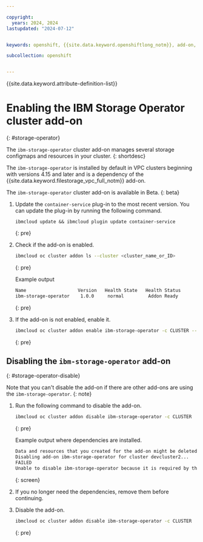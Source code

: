 ```yaml
---

copyright: 
  years: 2024, 2024
lastupdated: "2024-07-12"


keywords: openshift, {{site.data.keyword.openshiftlong_notm}}, add-on, storage operator

subcollection: openshift


---
```


{{site.data.keyword.attribute-definition-list}}



# Enabling the IBM Storage Operator cluster add-on
{: #storage-operator}

The `ibm-storage-operator` cluster add-on manages several storage configmaps and resources in your cluster.
{: shortdesc}

The `ibm-storage-operator` is installed by default in VPC clusters beginning with versions 4.15 and later and is a dependency of the {{site.data.keyword.filestorage_vpc_full_notm}} add-on.

The `ibm-storage-operator` cluster add-on is available in Beta. 
{: beta} 

1. Update the `container-service` plug-in to the most recent version. You can update the plug-in by running the following command.
    ```shell
    ibmcloud update && ibmcloud plugin update container-service
    ```
    {: pre}

1. Check if the add-on is enabled.
    ```sh
    ibmcloud oc cluster addon ls --cluster <cluster_name_or_ID>
    ```
    {: pre}

    Example output
    ```sh
    Name                   Version   Health State   Health Status   
    ibm-storage-operator    1.0.0     normal         Addon Ready
    ```
    {: pre}

1. If the add-on is not enabled, enable it.
    ```sh
    ibmcloud oc cluster addon enable ibm-storage-operator -c CLUSTER --version VERSION
    ```
    {: pre}

## Disabling the `ibm-storage-operator` add-on
{: #storage-operator-disable}

Note that you can't disable the add-on if there are other add-ons are using the `ibm-storage-operator`.
{: note}

1. Run the following command to disable the add-on.

    ```sh
    ibmcloud oc cluster addon disable ibm-storage-operator -c CLUSTER
    ```
    {: pre}

    Example output where dependencies are installed.
    ```sh
    Data and resources that you created for the add-on might be deleted when the add-on is disabled. Continue? [y/N]> y
    Disabling add-on ibm-storage-operator for cluster devcluster2...
    FAILED
    Unable to disable ibm-storage-operator because it is required by the vpc-file-csi-driver add-on(s).
    ```
    {: screen}

1. If you no longer need the dependencies, remove them before continuing.


1. Disable the add-on.

    ```sh
    ibmcloud oc cluster addon disable ibm-storage-operator -c CLUSTER
    ```
    {: pre}

